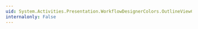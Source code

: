 ```yaml
---
uid: System.Activities.Presentation.WorkflowDesignerColors.OutlineViewCollapsedArrowHoverBorderColorKey
internalonly: False
---
```

